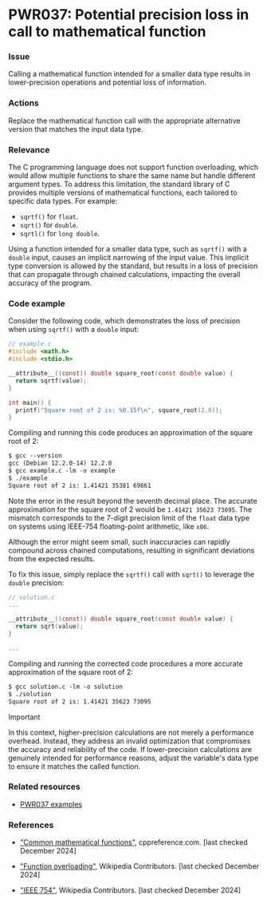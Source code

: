 # PWR037: Potential precision loss in call to mathematical function

### Issue

Calling a mathematical function intended for a smaller data type results in
lower-precision operations and potential loss of information.

### Actions

Replace the mathematical function call with the appropriate alternative version
that matches the input data type.

### Relevance

The C programming language does not support function overloading, which would
allow multiple functions to share the same name but handle different argument
types. To address this limitation, the standard library of C provides multiple
versions of mathematical functions, each tailored to specific data types. For
example:

- `sqrtf()` for `float`.
- `sqrt()` for `double`.
- `sqrtl()` for `long double`.

Using a function intended for a smaller data type, such as `sqrtf()` with a
`double` input, causes an implicit narrowing of the input value. This implicit
type conversion is allowed by the standard, but results in a loss of precision
that can propagate through chained calculations, impacting the overall accuracy
of the program.

### Code example

Consider the following code, which demonstrates the loss of precision when
using `sqrtf()` with a `double` input:

```c
// example.c
#include <math.h>
#include <stdio.h>

__attribute__((const)) double square_root(const double value) {
  return sqrtf(value);
}

int main() {
  printf("Square root of 2 is: %0.15f\n", square_root(2.0));
}
```

Compiling and running this code produces an approximation of the square root of
2:

```txt
$ gcc --version    
gcc (Debian 12.2.0-14) 12.2.0
$ gcc example.c -lm -o example
$ ./example
Square root of 2 is: 1.41421 35381 69861
```

Note the error in the result beyond the seventh decimal place. The accurate
approximation for the square root of 2 would be `1.41421 35623 73095`. The
mismatch corresponds to the 7-digit precision limit of the `float` data type on
systems using IEEE-754 floating-point arithmetic, like `x86`.

Although the error might seem small, such inaccuracies can rapidly compound
across chained computations, resulting in significant deviations from the
expected results.

To fix this issue, simply replace the `sqrtf()` call with `sqrt()` to leverage
the `double` precision:

```c
// solution.c
...

__attribute__((const)) double square_root(const double value) {
  return sqrt(value);
}

...
```

Compiling and running the corrected code procedures a more accurate
approximation of the square root of 2:

```txt
$ gcc solution.c -lm -o solution
$ ./solution
Square root of 2 is: 1.41421 35623 73095
```

> [!IMPORTANT]
> In this context, higher-precision calculations are not merely a performance
> overhead. Instead, they address an invalid optimization that compromises the
> accuracy and reliability of the code. If lower-precision calculations are
> genuinely intended for performance reasons, adjust the variable's data type
> to ensure it matches the called function.

### Related resources

- [PWR037
  examples](https://github.com/codee-com/open-catalog/tree/main/Checks/PWR037/)

### References

- ["Common mathematical
functions"](https://en.cppreference.com/w/c/numeric/math), cppreference.com.
[last checked December 2024]

- ["Function overloading"](https://en.wikipedia.org/wiki/Function_overloading),
Wikipedia Contributors. [last checked December 2024]

- ["IEEE
754"](https://en.wikipedia.org/wiki/IEEE_754#Basic_and_interchange_formats),
Wikipedia Contributors. [last checked December 2024]
